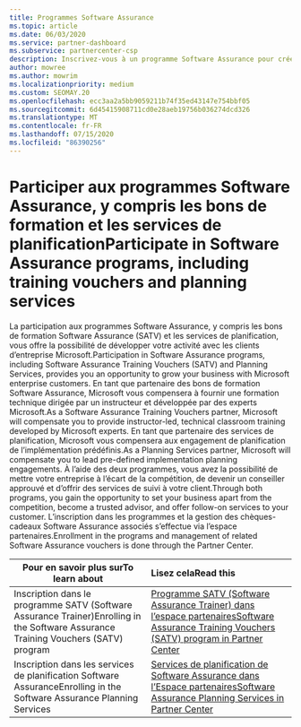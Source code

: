 ```yaml
---
title: Programmes Software Assurance
ms.topic: article
ms.date: 06/03/2020
ms.service: partner-dashboard
ms.subservice: partnercenter-csp
description: Inscrivez-vous à un programme Software Assurance pour créer des activités et être compensé pour la formation et la planification aux entreprises.
author: mowree
ms.author: mowrim
ms.localizationpriority: medium
ms.custom: SEOMAY.20
ms.openlocfilehash: ecc3aa2a5bb9059211b74f35ed43147e754bbf05
ms.sourcegitcommit: 6d45415908711cd0e28aeb19756b036274dcd326
ms.translationtype: MT
ms.contentlocale: fr-FR
ms.lasthandoff: 07/15/2020
ms.locfileid: "86390256"
---
```

# <a name="participate-in-software-assurance-programs-including-training-vouchers-and-planning-services"></a><span data-ttu-id="8d354-103">Participer aux programmes Software Assurance, y compris les bons de formation et les services de planification</span><span class="sxs-lookup"><span data-stu-id="8d354-103">Participate in Software Assurance programs, including training vouchers and planning services</span></span>

<span data-ttu-id="8d354-104">La participation aux programmes Software Assurance, y compris les bons de formation Software Assurance (SATV) et les services de planification, vous offre la possibilité de développer votre activité avec les clients d’entreprise Microsoft.</span><span class="sxs-lookup"><span data-stu-id="8d354-104">Participation in Software Assurance programs, including Software Assurance Training Vouchers (SATV) and Planning Services, provides you an opportunity to grow your business with Microsoft enterprise customers.</span></span> <span data-ttu-id="8d354-105">En tant que partenaire des bons de formation Software Assurance, Microsoft vous compensera à fournir une formation technique dirigée par un instructeur et développée par des experts Microsoft.</span><span class="sxs-lookup"><span data-stu-id="8d354-105">As a Software Assurance Training Vouchers partner, Microsoft will compensate you to provide instructor-led, technical classroom training developed by Microsoft experts.</span></span> <span data-ttu-id="8d354-106">En tant que partenaire des services de planification, Microsoft vous compensera aux engagement de planification de l’implémentation prédéfinis.</span><span class="sxs-lookup"><span data-stu-id="8d354-106">As a Planning Services partner, Microsoft will compensate you to lead pre-defined implementation planning engagements.</span></span> <span data-ttu-id="8d354-107">À l’aide des deux programmes, vous avez la possibilité de mettre votre entreprise à l’écart de la compétition, de devenir un conseiller approuvé et d’offrir des services de suivi à votre client.</span><span class="sxs-lookup"><span data-stu-id="8d354-107">Through both programs, you gain the opportunity to set your business apart from the competition, become a trusted advisor, and offer follow-on services to your customer.</span></span> <span data-ttu-id="8d354-108">L’inscription dans les programmes et la gestion des chèques-cadeaux Software Assurance associés s’effectue via l’espace partenaires.</span><span class="sxs-lookup"><span data-stu-id="8d354-108">Enrollment in the programs and management of related Software Assurance vouchers is done through the Partner Center.</span></span>

|<span data-ttu-id="8d354-109">**Pour en savoir plus sur**</span><span class="sxs-lookup"><span data-stu-id="8d354-109">**To learn about**</span></span>   |<span data-ttu-id="8d354-110">**Lisez cela**</span><span class="sxs-lookup"><span data-stu-id="8d354-110">**Read this**</span></span>   |
|--------------------------|:------------------|
|<span data-ttu-id="8d354-111">Inscription dans le programme SATV (Software Assurance Trainer)</span><span class="sxs-lookup"><span data-stu-id="8d354-111">Enrolling in the Software Assurance Training Vouchers (SATV) program</span></span>|[<span data-ttu-id="8d354-112">Programme SATV (Software Assurance Trainer) dans l’espace partenaires</span><span class="sxs-lookup"><span data-stu-id="8d354-112">Software Assurance Training Vouchers (SATV) program in Partner Center</span></span>](software-assurance-satv.md)|
|<span data-ttu-id="8d354-113">Inscription dans les services de planification Software Assurance</span><span class="sxs-lookup"><span data-stu-id="8d354-113">Enrolling in the Software Assurance Planning Services</span></span>|[<span data-ttu-id="8d354-114">Services de planification de Software Assurance dans l’Espace partenaires</span><span class="sxs-lookup"><span data-stu-id="8d354-114">Software Assurance Planning Services in Partner Center</span></span>](software-assurance-dps.md) |